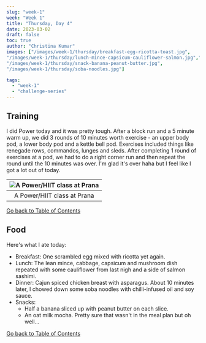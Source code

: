 ```yaml
---
slug: "week-1"
week: "Week 1"
title: "Thursday, Day 4"
date: 2023-03-02
draft: false
toc: true
author: "Christina Kumar"
images: ["/images/week-1/thursday/breakfast-egg-ricotta-toast.jpg",
"/images/week-1/thursday/lunch-mince-capsicum-cauliflower-salmon.jpg","/images/week-1/thursday/dinner-chicken-asparagus.jpg",
"/images/week-1/thursday/snack-banana-peanut-butter.jpg",
"/images/week-1/thursday/soba-noodles.jpg"]

tags:
  - "week-1"
  - "challenge-series"
---
```


<span id="reference"></span>

## Training

I did Power today and it was pretty tough. After a block run and a 5 minute warm up, we did 3 rounds of 10 minutes worth exercise - an upper body pod, a lower body pod and a kettle bell pod. Exercises included things like renegade rows, commandos, lunges and sleds. After completing 1 round of exercises at a pod, we had to do a right corner run and then repeat the round until the 10 minutes was over. 
I'm glad it's over haha but I feel like I got a lot out of today.

|![A Power/HIIT class at Prana](/images/week-1/thursday/power.png)|
|:-:|
|A Power/HIIT class at Prana|

<a href="thursday.md#reference" style="margin:0;">Go back to Table of Contents</a>

## Food
Here's what I ate today:

- Breakfast: One scrambled egg mixed with ricotta yet again.
- Lunch: The lean mince, cabbage, capsicum and mushroom dish repeated with some cauliflower from last nigh and a side of salmon sashimi.
- Dinner: Cajun spiced chicken breast with asparagus. About 10 minutes later, I chowed down some soba noodles with chilli-infused oil and soy sauce.
- Snacks: 
    - Half a banana sliced up with peanut butter on each slice.
    - An oat milk mocha. Pretty sure that wasn't in the meal plan but oh well...

<a href="thursday.md#reference">Go back to Table of Contents</a>
